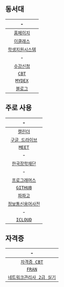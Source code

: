 <!-- <!-- <!-- <!-- <!-- <!-- <!-- <!-- <!-- <!--  -->
<!-- <!-- <!-- <!-- <!-- <!-- <!-- <!-- <!-- <!--  -->
<!-- <!-- <!-- <!-- <!-- <!-- <!-- <!-- <!-- <!--  -->
<!-- <!-- <!-- <!-- <!-- <!-- <!-- <!-- <!-- <!--  -->
<!-- <!-- <!-- <!-- <!-- <!-- <!-- <!-- <!-- <!--  -->
## 동서대
<!-- <!-- <!-- <!-- <!-- <!-- <!-- <!-- <!-- <!--  -->
|-
|:---:
|[`홈페이지`](http://www.dongseo.ac.kr/kr/?pCode=main)
|[`이클래스`](https://eclass1.dongseo.ac.kr/xn-sso/login.php?auto_login=true&sso_only=true&cvs_lgn=1&site=&return_url=https%3A%2F%2Feclass1.dongseo.ac.kr%2Fxn-sso%2Fgw-cb.php%3Ffrom%3Dweb_redirect%26login_type%3Dstandalone%26return_url%3Dhttps%253A%252F%252Fcanvas.dongseo.ac.kr%252Flearningx%252Flogin)
|[`학생지원시스템`](https://cent.dongseo.ac.kr/std)
|-
|[`수강신청`](http://cent.dongseo.ac.kr:8088/)
|[`CBT`](http://ifle.dongseo.ac.kr/home/ifle/index.php)
|[`MYDEX`](https://mydex.dongseo.ac.kr/home.edu)
|[`블로그`](https://m.blog.naver.com/PostList.nhn?blogId=computer_ck)
<!-- <!-- <!-- <!-- <!-- <!-- <!-- <!-- <!-- <!--  -->
<!-- <!-- <!-- <!-- <!-- <!-- <!-- <!-- <!-- <!--  -->
<!-- <!-- <!-- <!-- <!-- <!-- <!-- <!-- <!-- <!--  -->
<!-- <!-- <!-- <!-- <!-- <!-- <!-- <!-- <!-- <!--  -->
<!-- <!-- <!-- <!-- <!-- <!-- <!-- <!-- <!-- <!--  -->
## 주로 사용
<!-- <!-- <!-- <!-- <!-- <!-- <!-- <!-- <!-- <!--  -->
|-
|:---:
|[`캘린더`](https://calendar.google.com/calendar/u/0/r?tab=rc1)
|[`구글 드라이브`](https://drive.google.com/drive/my-drive)
|[`MEET`](https://meet.google.com/?pli=1&authuser=0)
|-
|[`한국장학재단`](https://www.kosaf.go.kr/ko/main.do)
|-
|[`프로그래머스`](https://programmers.co.kr/)
|[`GITHUB`](https://github.com/)
|[`파파고`](https://papago.naver.com/)
|[`정보통신용어사전`](http://www.ktword.co.kr/)
|-
|[`ICLOUD`](https://www.icloud.com/)
<!-- <!-- <!-- <!-- <!-- <!-- <!-- <!-- <!-- <!--  -->
<!-- <!-- <!-- <!-- <!-- <!-- <!-- <!-- <!-- <!--  -->
<!-- <!-- <!-- <!-- <!-- <!-- <!-- <!-- <!-- <!--  -->
<!-- <!-- <!-- <!-- <!-- <!-- <!-- <!-- <!-- <!--  -->
<!-- <!-- <!-- <!-- <!-- <!-- <!-- <!-- <!-- <!--  -->
## 자격증
<!-- <!-- <!-- <!-- <!-- <!-- <!-- <!-- <!-- <!--  -->
|-
|:---:
|[`자격증 CBT`](https://www.comcbt.com/)
|[`FRAN`](http://q.fran.kr/)
|[`네트워크관리사 2급 실기`](https://devkyu.tistory.com/858)
<!-- <!-- <!-- <!-- <!-- <!-- <!-- <!-- <!-- <!--  -->
<!-- <!-- <!-- <!-- <!-- <!-- <!-- <!-- <!-- <!--  -->
<!-- <!-- <!-- <!-- <!-- <!-- <!-- <!-- <!-- <!--  -->
<!-- <!-- <!-- <!-- <!-- <!-- <!-- <!-- <!-- <!--  -->
<!-- <!-- <!-- <!-- <!-- <!-- <!-- <!-- <!-- <!--  -->
